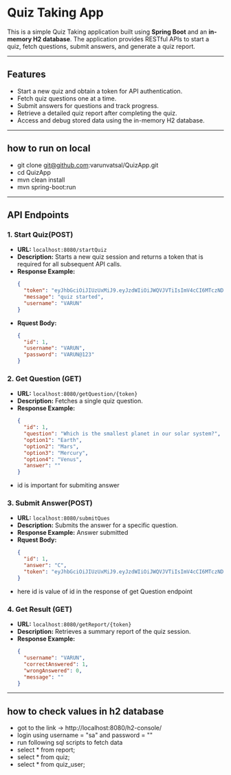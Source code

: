 # Quiz Taking App

This is a simple Quiz Taking application built using **Spring Boot** and an **in-memory H2 database**. The application provides RESTful APIs to start a quiz, fetch questions, submit answers, and generate a quiz report.

---

## Features
- Start a new quiz and obtain a token for API authentication.
- Fetch quiz questions one at a time.
- Submit answers for questions and track progress.
- Retrieve a detailed quiz report after completing the quiz.
- Access and debug stored data using the in-memory H2 database.

---
## how to run on local
- git clone git@github.com:varunvatsal/QuizApp.git
- cd QuizApp
- mvn clean install
- mvn spring-boot:run
---

## API Endpoints

### 1. Start Quiz(POST)
- **URL:** `localhost:8080/startQuiz`
- **Description:** Starts a new quiz session and returns a token that is required for all subsequent API calls.
- **Response Example:**
  ```json
  {
    "token": "eyJhbGciOiJIUzUxMiJ9.eyJzdWIiOiJWQVJVTiIsImV4cCI6MTczNDYxMjAwM30.xSxZYLSfLWgjAqk5yLDFYv76ZVxR7GywDp6xk6reUGvdGw9TdsGQ7F-xD3XTw92StLGrNxFnzCTW49zqsifVpw",
    "message": "quiz started",
    "username": "VARUN"
  }
- **Rquest Body:**
  ```json
  {
    "id": 1,
    "username": "VARUN",
    "password": "VARUN@123"
  }

### 2. Get Question (GET)
- **URL:** `localhost:8080/getQuestion/{token}`
- **Description:** Fetches a single quiz question.
- **Response Example:**
  ```json
  {
    "id": 1,
    "question": "Which is the smallest planet in our solar system?",
    "option1": "Earth",
    "option2": "Mars",
    "option3": "Mercury",
    "option4": "Venus",
    "answer": ""
  }
- id is important for submiting answer

### 3. Submit Answer(POST)
- **URL:** `localhost:8080/submitQues`
- **Description:** Submits the answer for a specific question.
- **Response Example:** Answer submitted
- **Rquest Body:**
  ```json
  {
    "id": 1,
    "answer": "C",
    "token": "eyJhbGciOiJIUzUxMiJ9.eyJzdWIiOiJWQVJVTiIsImV4cCI6MTczNDYxMjAwM30.xSxZYLSfLWgjAqk5yLDFYv76ZVxR7GywDp6xk6reUGvdGw9TdsGQ7F-xD3XTw92StLGrNxFnzCTW49zqsifVpw"
  }

- here id is value of id in the response of get Question endpoint

### 4. Get Result (GET)
- **URL:** `localhost:8080/getReport/{token}`
- **Description:** Retrieves a summary report of the quiz session.
- **Response Example:**
  ```json
  {
    "username": "VARUN",
    "correctAnswered": 1,
    "wrongAnswered": 0,
    "message": ""
  }

---
## how to check values in h2 database
- got to the link -> http://localhost:8080/h2-console/
- login using username = "sa" and password = ""
- run following sql scripts to fetch data
- select * from report;
- select * from quiz;
- select * from quiz_user;